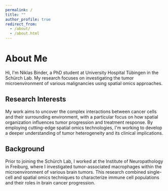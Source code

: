 ```yaml
---
permalink: /
title: ""
author_profile: true
redirect_from: 
  - /about/
  - /about.html
---
```


# About Me

Hi, I'm Niklas Binder, a PhD student at University Hospital Tübingen in the Schürch Lab. My research focuses on investigating the tumor microenvironment of various malignancies using spatial omics approaches.

## Research Interests

My work aims to uncover the complex interactions between cancer cells and their surrounding environment, with a particular focus on how spatial organization influences tumor progression and treatment response. By employing cutting-edge spatial omics technologies, I'm working to develop a deeper understanding of tumor heterogeneity and its clinical implications.

## Background

Prior to joining the Schürch Lab, I worked at the Institute of Neuropathology in Freiburg, where I investigated tumor-associated macrophages within the microenvironment of various brain tumors. This research combined single-cell and spatial omics techniques to characterize immune cell populations and their roles in brain cancer progression.

